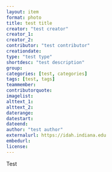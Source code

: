 ```yaml
---
layout: item
format: photo
title: test title
creator: "test creator"
creator_1: 
creator_2: 
contributor: "test contributor"
creationdate: 
type: "test type"
shortdesc: "test description"
group: 
categories: [test, categories]
tags: [test, tags]
teammember: 
contributorquote: 
imagelist: 
alttext_1: 
alttext_2: 
daterange: 
datestart: 
dateend: 
author: "test author"
externalurl: https://idah.indiana.edu
embedurl: 
license: 
---
```


Test
